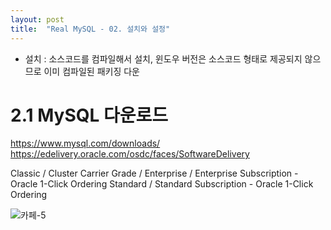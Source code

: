 ```yaml
---
layout: post
title:  "Real MySQL - 02. 설치와 설정"
---
```


- 설치 : 소스코드를 컴파일해서 설치, 윈도우 버전은 소스코드 형태로 제공되지 않으므로 이미 컴파일된 패키징 다운

# 2.1 MySQL 다운로드
https://www.mysql.com/downloads/
https://edelivery.oracle.com/osdc/faces/SoftwareDelivery

Classic / Cluster Carrier Grade / Enterprise / Enterprise Subscription - Oracle 1-Click Ordering
Standard / Standard Subscription - Oracle 1-Click Ordering

![카페-5](https://user-images.githubusercontent.com/86064022/123282674-b28d5a80-d545-11eb-8317-5d002fae428b.png)
